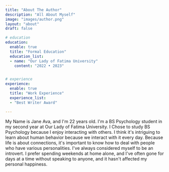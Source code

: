 ```yaml
---
title: "About The Author"
description: "All About Myself"
image: "images/author.png"
layout: "about"
draft: false

# education
education:
  enable: true
  title: "Formal Education"
  education_list:
  - name: "Our Lady of Fatima University"
    content: "2022 • 2023"


# experience
experience:
  enable: true
  title: "Work Experience"
  experience_list:
  - "Best Writer Award"

---
```


My Name is Jane Ava, and I'm 22 years old. I'm a BS Psychology student in my second year at Our Lady of Fatima University. I Chose to study BS Psychology because I enjoy interacting with others. I think it's intriguing to learn about human behavior because we interact with it every day. Because life is about connections, it's important to know how to deal with people who have various personalities. I've always considered myself to be an introvert. I prefer spending weekends at home alone, and I've often gone for days at a time without speaking to anyone, and it hasn't affected my personal happiness.
